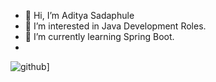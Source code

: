 - 👋 Hi, I’m Aditya Sadaphule
- 👀 I’m interested in Java Development Roles.
- 🌱 I’m currently learning Spring Boot.
- <a href="https://leetcode.com/AdityaSada/">![<LeetCode>](https://img.shields.io/badge/LeetCode-white?style=for-the-badge&logo=LeetCode&logoColor=dark-yellow) </a>

![github](https://img.shields.io/badge/GitHub-000000?style=for-the-badge&logo=LeetCode&logoColor=white)]


<!---
AdityaSadaphule/AdityaSadaphule is a ✨ special ✨ repository because its `README.md` (this file) appears on your GitHub profile.
You can click the Preview link to take a look at your changes.
--->

